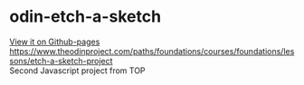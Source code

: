 # odin-etch-a-sketch
[View it on Github-pages](https://jakobfrederikson.github.io/odin-etch-a-sketch/)  
https://www.theodinproject.com/paths/foundations/courses/foundations/lessons/etch-a-sketch-project  
Second Javascript project from TOP
